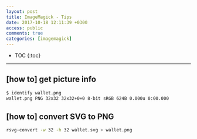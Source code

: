 ```yaml
---
layout: post
title: ImageMagick - Tips
date: 2017-10-18 12:11:39 +0300
access: public
comments: true
categories: [imagemagick]
---
```


<!-- more -->

* TOC
{:toc}
<hr>

[how to] get picture info
----------------

```sh
$ identify wallet.png
wallet.png PNG 32x32 32x32+0+0 8-bit sRGB 624B 0.000u 0:00.000
```

[how to] convert SVG to PNG
------------------

```sh
rsvg-convert -w 32 -h 32 wallet.svg > wallet.png
```
